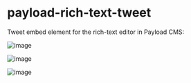 # payload-rich-text-tweet

Tweet embed element for the rich-text editor in Payload CMS:

![image](https://user-images.githubusercontent.com/5570098/219652066-c2a30534-f64a-4933-b7ed-2d3e924de2c1.png)

![image](https://user-images.githubusercontent.com/5570098/219673727-8b2ffe47-2b5d-4280-9f70-3372fb6ac687.png)

![image](https://user-images.githubusercontent.com/5570098/219672942-c9e456ce-e4d6-4b98-a49e-135a05b09bd3.png)
